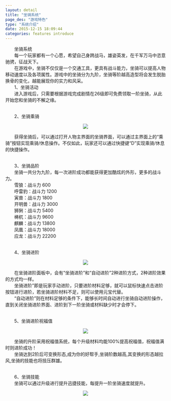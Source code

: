 ```yaml
---
layout: detail
title: "坐骑系统"
page_des: "游戏特色"
type: "系统介绍"
date: 2015-12-15 18:09:44
categories: features introduce
---
```



<p>　　坐骑系统<br/>　　每一个玩家都有一个心愿，希望自己身跨战马，雄姿英发，在千军万马中恣意驰骋，征战天下。<br/>　　在游戏中，坐骑不仅仅是一个交通工具，更具有战斗能力，坐骑可以提高人物移动速度以及各项属性。游戏中的坐骑分为九阶，坐骑等阶越高造型将会发生脱胎换骨的变化，越能展现你的实力和风采。<br/>　　1、坐骑活动<br/>　　进入游戏后，只需要根据游戏完成剧情在26级即可免费领取一阶坐骑，从此开始您和坐骑的不解之缘。</p><p><br/>　　2、坐骑乘骑</p><p style="TEXT-ALIGN: center"><img src="http://dev.36b.me/current/gjqt/img/resource/305-1.jpg"/></p><p>　　获得坐骑后，可以通过打开人物主界面的坐骑界面，可以通过主界面上的“乘骑”按钮实现乘骑/休息操作。不仅如此，玩家还可以通过快捷键“D”实现乘骑/休息的快捷操作。</p><p><br/>　　3、坐骑品阶<br/>　　坐骑一共分为九阶，每一次进阶成功都能获得更加酷炫的外形，更多的战斗力。<br/>　　雪狼：战斗力 600<br/>　　呼雷豹：战斗力 1200<br/>　　寅兽：战斗力 1800<br/>　　开明兽：战斗力 3000<br/>　　狮猁：战斗力 5400<br/>　　梼杌：战斗力 9600<br/>　　麒麟：战斗力 13800<br/>　　凤凰：战斗力 18000<br/>　　应龙：战斗力 22200</p><p><br/>　　4、坐骑进阶</p><p style="TEXT-ALIGN: center"><img src="http://dev.36b.me/current/gjqt/img/resource/305-2.jpg"/></p><p>　　在坐骑进阶面板中，会有“坐骑进阶”和“自动进阶”2种进阶方式，2种进阶效果的方式均一样。<br/>　　坐骑进阶”即是玩家手动进阶，只要进阶材料足够，就可以鼠标快速点击进阶按钮进行进阶，若坐骑进阶材料不足，则可以使用元宝代替。<br/>　　“自动进阶”则在材料足够的条件下，能够长时间自动进行坐骑自动进阶操作，直到关闭坐骑进阶界面、进阶到下一阶坐骑或材料缺少时才会停下。</p><p><br/>　　5、坐骑进阶祝福值</p><p style="TEXT-ALIGN: center"><img src="http://dev.36b.me/current/gjqt/img/resource/305-3.jpg"/></p><p>　　坐骑的升阶采用祝福值系统，每个升级材料均能100%提高祝福值，祝福值满时则进阶成功！<br/>　　坐骑达到2阶后可变换形态,成为你的好帮手,坐骑阶数越高,其变换的形态越拉风,坐骑的技能也将技压群雄。</p><p><br/>　　6、坐骑技能<br/>　　坐骑可以通过升级进行提升迅捷技能，每提升一阶坐骑速度就提升。</p><p style="TEXT-ALIGN: center"><img src="http://dev.36b.me/current/gjqt/img/resource/305-4.jpg"/></p><p>&nbsp;</p>